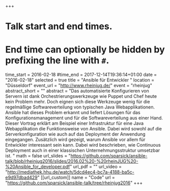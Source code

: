 +++
# Talk start and end times.
# End time can optionally be hidden by prefixing the line with `#`.
time_start = 2016-02-18
#time_end = 2017-12-14T19:36:14+01:00
date = "2016-02-18"
selected = true
title = "Ansible für Entwickler "
location = "Düsseldorf"
event_url = "http://www.rheinjug.de/"
event = "rheinjug"
abstract_short = ""
abstract = "Das automatisierte Konfigurieren von Servern ist dank Orchestrierungswerkzeuge wie Puppet und Chef heute kein Problem mehr. Doch eignen sich diese Werkzeuge wenig für die regelmäßige Softwareverteilung von typischen Java Webapplikationen. Ansible hat dieses Problem erkannt und liefert Lösungen für das Konfigurationsmanagement und für die Softwareverteilung aus einer Hand. Dieser Vortrag erklärt am Beispiel einer Infrastruktur für eine Java Webapplikation die Funktionsweise von Ansible. Dabei wird sowohl auf die Serverkonfiguration wie auch auf das Deployment der Anwendung eingegangen. Zusätzlich wird gezeigt, warum Ansible vor allem für Entwickler interessant sein kann. Dabei wird beschrieben, wie Continuous Deployment auch in einer klassischen Unternehmungsstruktur umsetzbar ist. "
math = false
url_slides = "https://github.com/sparsick/ansible-talk/blob/rheinjug2016/slides/2016.02%20-%20rheinJUG%20-%20Ansible_for_developer.pdf"
url_pdf = ""
url_video = "http://mediathek.hhu.de/watch/5dcd4ec4-bc7a-4188-ba5c-e9d97dbad429"
[[url_custom]]
name = "Code"
url = "https://github.com/sparsick/ansible-talk/tree/rheinjug2016"
+++
